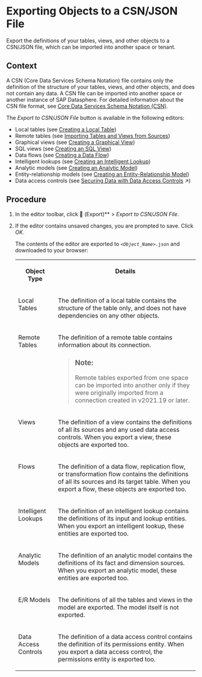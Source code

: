 <!-- loio391610123f1f4a12abb12cbf77a3294d -->

<link rel="stylesheet" type="text/css" href="../css/sap-icons.css"/>

# Exporting Objects to a CSN/JSON File

Export the definitions of your tables, views, and other objects to a CSN/JSON file, which can be imported into another space or tenant.



## Context

A CSN \(Core Data Services Schema Notation\) file contains only the definition of the structure of your tables, views, and other objects, and does not contain any data. A CSN file can be imported into another space or another instance of SAP Datasphere. For detailed information about the CSN file format, see [Core Data Services Schema Notation \(CSN\)](https://cap.cloud.sap/docs/cds/csn#entity-definitions).

The *Export to CSN/JSON File* button is available in the following editors:

-   Local tables \(see [Creating a Local Table](../Acquiring-and-Preparing-Data-in-the-Data-Builder/creating-a-local-table-2509fe4.md)\)
-   Remote tables \(see [Importing Tables and Views from Sources](../Acquiring-and-Preparing-Data-in-the-Data-Builder/importing-tables-and-views-from-sources-7c4acd3.md)\)
-   Graphical views \(see [Creating a Graphical View](../creating-a-graphical-view-27efb47.md)\)
-   SQL views \(see [Creating an SQL View](../creating-an-sql-view-81920e4.md)\)
-   Data flows \(see [Creating a Data Flow](../Acquiring-and-Preparing-Data-in-the-Data-Builder/creating-a-data-flow-e30fd14.md)\)
-   Intelligent lookups \(see [Creating an Intelligent Lookup](../creating-an-intelligent-lookup-8f29f80.md)\)
-   Analytic models \(see [Creating an Analytic Model](../Modeling-Data-in-the-Data-Builder/creating-an-analytic-model-e5fbe9e.md)\)
-   Entity-relationship models \(see [Creating an Entity-Relationship Model](../creating-an-entity-relationship-model-a91c042.md)\)
-   Data access controls \(see [Securing Data with Data Access Controls](https://help.sap.com/viewer/9f36ca35bc6145e4acdef6b4d852d560/DEV_CURRENT/en-US/a032e51c730147c7a1fcac125b4cfe14.html "Data access controls allow you to apply row-level security to your objects. When a data access control is applied to a data layer view or a business layer object, any user viewing its data will see only the rows for which they are authorized, based on the specified criteria.") :arrow_upper_right:\)



## Procedure

1.  In the editor toolbar, click <span class="FPA-icons-V3"></span> \(Export\)** \> *Export to CSN/JSON File*.

2.  If the editor contains unsaved changes, you are prompted to save. Click *OK*.

    The contents of the editor are exported to <code><i class="varname">&lt;Object_Name&gt;</i>.json</code> and downloaded to your browser:


    <table>
    <tr>
    <th valign="top">

    Object Type
    
    </th>
    <th valign="top">

    Details
    
    </th>
    </tr>
    <tr>
    <td valign="top">
    
    Local Tables
    
    </td>
    <td valign="top">
    
    The definition of a local table contains the structure of the table only, and does not have dependencies on any other objects.
    
    </td>
    </tr>
    <tr>
    <td valign="top">
    
    Remote Tables
    
    </td>
    <td valign="top">
    
    The definition of a remote table contains information about its connection.

    > ### Note:  
    > Remote tables exported from one space can be imported into another only if they were originally imported from a connection created in v2021.19 or later.


    
    </td>
    </tr>
    <tr>
    <td valign="top">
    
    Views
    
    </td>
    <td valign="top">
    
    The definition of a view contains the definitions of all its sources and any used data access controls. When you export a view, these objects are exported too.
    
    </td>
    </tr>
    <tr>
    <td valign="top">
    
    Flows
    
    </td>
    <td valign="top">
    
    The definition of a data flow, replication flow, or transformation flow contains the definitions of all its sources and its target table. When you export a flow, these objects are exported too.
    
    </td>
    </tr>
    <tr>
    <td valign="top">
    
    Intelligent Lookups
    
    </td>
    <td valign="top">
    
    The definition of an intelligent lookup contains the definitions of its input and lookup entities. When you export an intelligent lookup, these entities are exported too.
    
    </td>
    </tr>
    <tr>
    <td valign="top">
    
    Analytic Models
    
    </td>
    <td valign="top">
    
    The definition of an analytic model contains the definitions of its fact and dimension sources. When you export an analytic model, these entities are exported too.
    
    </td>
    </tr>
    <tr>
    <td valign="top">
    
    E/R Models
    
    </td>
    <td valign="top">
    
    The definitions of all the tables and views in the model are exported. The model itself is not exported.
    
    </td>
    </tr>
    <tr>
    <td valign="top">
    
    Data Access Controls
    
    </td>
    <td valign="top">
    
    The definition of a data access control contains the definition of its permissions entity. When you export a data access control, the permissions entity is exported too.
    
    </td>
    </tr>
    </table>
    

